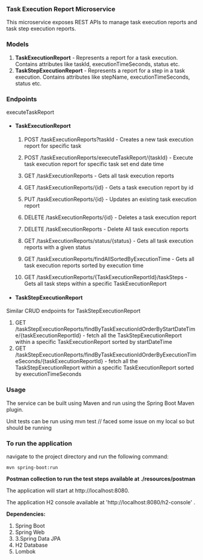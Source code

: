 
### **Task Execution Report Microservice**

This microservice exposes REST APIs to manage task execution reports and task step execution reports.

### Models
1. **TaskExecutionReport** - Represents a report for a task execution. Contains attributes like taskId, executionTimeSeconds, status etc.
2. **TaskStepExecutionReport** - Represents a report for a step in a task execution. Contains attributes like stepName, executionTimeSeconds, status etc.

### Endpoints

executeTaskReport

* ####  **TaskExecutionReport**
     1. POST /taskExecutionReports?taskId - Creates a new task execution report for specific task 
     2. POST /taskExecutionReports/executeTaskReport/{taskId} - Execute task execution report for specific task set end date time

     3. GET /taskExecutionReports - Gets all task execution reports

     4. GET /taskExecutionReports/{id} - Gets a task execution report by id

     5. PUT /taskExecutionReports/{id} - Updates an existing task execution report

     6. DELETE /taskExecutionReports/{id} - Deletes a task execution report
     7. DELETE /taskExecutionReports - Delete All task execution reports

     8. GET /taskExecutionReports/status/{status} - Gets all task execution reports with a given status

     9. GET /taskExecutionReports/findAllSortedByExecutionTime - Gets all task execution reports sorted by execution time
     
     10. GET /taskExecutionReports/{TaskExecutionReportId}/taskSteps - Gets all task steps within a specific TaskExecutionReport

* ####  **TaskStepExecutionReport**


Similar CRUD endpoints for TaskStepExecutionReport

   1. GET /taskStepExecutionReports/findByTaskExecutionIdOrderByStartDateTime/{taskExecutionReportId} - fetch all the TaskStepExecutionReport within a specific TaskExecutionReport sorted by startDateTime
   2. GET /taskStepExecutionReports/findByTaskExecutionIdOrderByExecutionTimeSeconds/{taskExecutionReportId} - fetch all the TaskStepExecutionReport within a specific TaskExecutionReport sorted by executionTimeSeconds

###  **Usage**

The service can be built using Maven and run using the Spring Boot Maven plugin.

Unit tests can be run using mvn test   // faced some issue on my local so but should be running 


### **To run the application**
navigate to the project directory and run the following command:

`mvn spring-boot:run`

**Postman collection to run the test steps available at ./resources/postman**

The application will start at http://localhost:8080.

The application   H2 console available at 'http://localhost:8080/h2-console' .

**Dependencies:**

   1. Spring Boot
   2. Spring Web 
   3. 3.Spring Data JPA
   4. H2 Database
   5. Lombok
